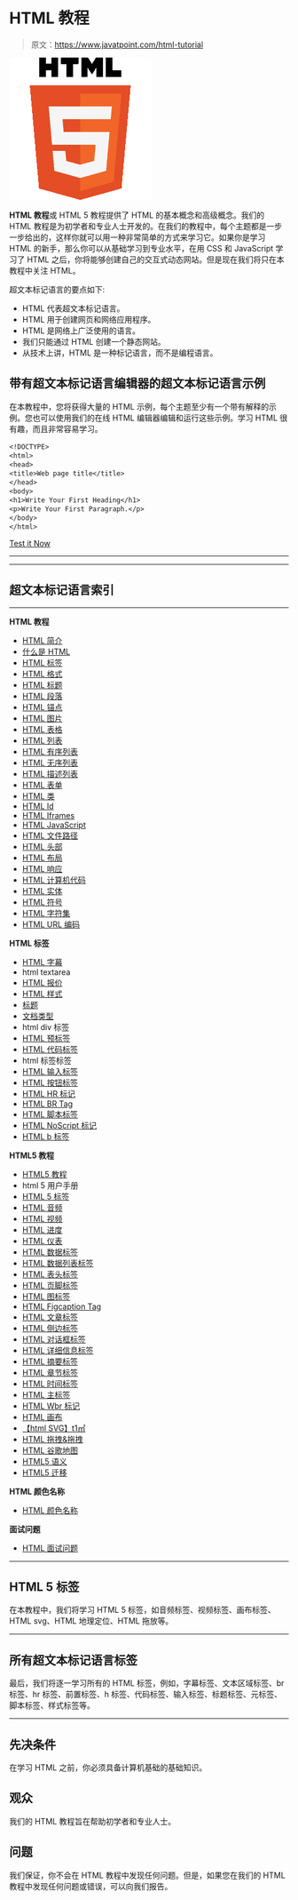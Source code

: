 # HTML 教程

> 原文：<https://www.javatpoint.com/html-tutorial>

![HTML tutorial](img/63142807418f4b07def6ddd5a2bbfad2.png)

**HTML 教程**或 HTML 5 教程提供了 HTML 的基本概念和高级概念。我们的 HTML 教程是为初学者和专业人士开发的。在我们的教程中，每个主题都是一步一步给出的，这样你就可以用一种非常简单的方式来学习它。如果你是学习 HTML 的新手，那么你可以从基础学习到专业水平，在用 CSS 和 JavaScript 学习了 HTML 之后，你将能够创建自己的交互式动态网站。但是现在我们将只在本教程中关注 HTML。

超文本标记语言的要点如下:

*   HTML 代表超文本标记语言。
*   HTML 用于创建网页和网络应用程序。
*   HTML 是网络上广泛使用的语言。
*   我们只能通过 HTML 创建一个静态网站。
*   从技术上讲，HTML 是一种标记语言，而不是编程语言。

## 带有超文本标记语言编辑器的超文本标记语言示例

在本教程中，您将获得大量的 HTML 示例，每个主题至少有一个带有解释的示例。您也可以使用我们的在线 HTML 编辑器编辑和运行这些示例。学习 HTML 很有趣，而且非常容易学习。

```
<!DOCTYPE>
<html>
<head>
<title>Web page title</title>
</head>
<body>
<h1>Write Your First Heading</h1>
<p>Write Your First Paragraph.</p>
</body>
</html>

```

[Test it Now](https://www.javatpoint.com/oprweb/test.jsp?filename=htmlhtml1)

* * *

* * *

## 超文本标记语言索引

* * *

**HTML 教程**

*   [HTML 简介](html-tutorial)
*   [什么是 HTML](what-is-html)
*   [HTML 标签](html-tags)
*   [HTML 格式](html-formatting)
*   [HTML 标题](html-heading)
*   [HTML 段落](html-paragraph)
*   [HTML 锚点](html-anchor)
*   [HTML 图片](html-image)
*   [HTML 表格](html-table)
*   [HTML 列表](html-lists)
*   [HTML 有序列表](html-ordered-list)
*   [HTML 无序列表](html-unordered-list)
*   [HTML 描述列表](html-description-list)
*   [HTML 表单](html-form)
*   [HTML 类](html-classes)
*   [HTML Id](html-id-attribute)
*   [HTML Iframes](html-iframes)
*   [HTML JavaScript](html-javascript)
*   [HTML 文件路径](html-file-path)
*   [HTML 头部](html-head)
*   [HTML 布局](html-layout)
*   [HTML 响应](html-responsive)
*   [HTML 计算机代码](html-computercode)
*   [HTML 实体](html-entities)
*   [HTML 符号](html-symbols)
*   [HTML 字符集](html-charset)
*   [HTML URL 编码](html-url-encode)

**HTML 标签**

*   [HTML 字幕](marquee-html)
*   html textarea
*   [HTML 报价](html-quotes)
*   [HTML 样式](html-style)
*   [标题](html-title)
*   [文档类型](doctype-html)
*   html div 标签
*   [HTML 预标签](html-pre-tag)
*   [HTML 代码标签](html-code-tag)
*   html 标签标签
*   [HTML 输入标签](html-input-tag)
*   [HTML 按钮标签](html-button-tag)
*   [HTML HR 标记](html-hr-tag)
*   [HTML BR Tag](html-br-tag)
*   [HTML 脚本标签](html-script-tag)
*   [HTML NoScript 标记](html-noscript-tag)
*   [HTML b 标签](html-bold-tag)

**HTML5 教程**

*   [HTML5 教程](html5-tutorial)
*   html 5 用户手册
*   [HTML 5 标签](html-5-tags)
*   [HTML 音频](html-audio)
*   [HTML 视频](html-video)
*   [HTML 进度](html-progress-tag)
*   [HTML 仪表](html-meter-tag)
*   [HTML 数据标签](html-data-tag)
*   [HTML 数据列表标签](html-datalist-tag)
*   [HTML 表头标签](html-header-tag)
*   [HTML 页脚标签](html-footer-tag)
*   [HTML 图标签](html-figure-tag)
*   [HTML Figcaption Tag](html-figcaption-tag)
*   [HTML 文章标签](html-article-tag)
*   [HTML 侧边标签](html-aside-tag)
*   [HTML 对话框标签](html-dialog-tag)
*   [HTML 详细信息标签](html-details-tag)
*   [HTML 摘要标签](html-summary-tag)
*   [HTML 章节标签](html-section-tag)
*   [HTML 时间标签](html-time-tag)
*   [HTML 主标签](html-main-tag)
*   [HTML Wbr 标记](html-wbr-tag)
*   [HTML 画布](html-canvas)
*   [【html SVG】t1㎡](html-svg)
*   [HTML 拖拽&拖拽](html-drag-and-drop)
*   [HTML 谷歌地图](html-google-maps)
*   [HTML5 语义](html5-semantics)
*   [HTML5 迁移](html5-migration)

**HTML 颜色名称**

*   [HTML 颜色名称](html-color-names)

**面试问题**

*   [HTML 面试问题](html-interview-questions)

* * *

## HTML 5 标签

在本教程中，我们将学习 HTML 5 标签，如音频标签、视频标签、画布标签、HTML svg、HTML 地理定位、HTML 拖放等。

* * *

## 所有超文本标记语言标签

最后，我们将逐一学习所有的 HTML 标签，例如，字幕标签、文本区域标签、br 标签、hr 标签、前置标签、h 标签、代码标签、输入标签、标题标签、元标签、脚本标签、样式标签等。

* * *

## 先决条件

在学习 HTML 之前，你必须具备计算机基础的基础知识。

## 观众

我们的 HTML 教程旨在帮助初学者和专业人士。

## 问题

我们保证，你不会在 HTML 教程中发现任何问题。但是，如果您在我们的 HTML 教程中发现任何问题或错误，可以向我们报告。